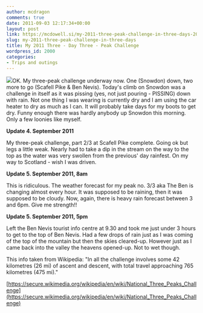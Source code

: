 ```yaml
---
author: mcdragon
comments: true
date: 2011-09-03 12:17:34+00:00
layout: post
link: https://mcdowell.si/my-2011-three-peak-challenge-in-three-days-2000.html
slug: my-2011-three-peak-challenge-in-three-days
title: My 2011 Three - Day Three - Peak Challenge
wordpress_id: 2000
categories:
- Trips and outings
---
```


![](https://mcdowell.si/wp-content/uploads/2011/09/20110903-131610-1-150x150.jpg)OK. My three-peak challenge underway now. One (Snowdon) down, two more to go (Scafell Pike & Ben Nevis). Today's climb on Snowdon was a challenge in itself as it was pissing (yes, not just pouring - PISSING) down with rain. Not one thing I was wearing is currently dry and I am using the car heater to dry as much as I can. It will probably take days for my boots to get dry. Funny enough there was hardly anybody up Snowdon this morning. Only a few loonies like myself.

**Update 4. September 2011**

My three-peak challenge, part 2/3 at Scafell Pike complete. Going ok but legs a little weak. Nearly had to take a dip in the stream on the way to the top as the water was very swollen from the previous' day rainfest. On my way to Scotland - wish I was driven.

**Update 5. September 2011, 8am**

This is ridiculous. The weather forecast for my peak no. 3/3 aka The Ben is changing almost every hour. It was supposed to be raining, then it was supposed to be cloudy. Now, again, there is heavy rain forecast between 3 and 6pm. Give me strength!!

**Update 5. September 2011, 5pm**

Left the Ben Nevis tourist info centre at 9.30 and took me just under 3 hours to get to the top of Ben Nevis. Had a few drops of rain just as I was coming of the top of the mountain but then the skies cleared-up. However just as I came back into the valley the heavens opened-up. Not to wet though.

This info taken from Wikipedia: "In all the challenge involves some 42 kilometres (26 mi) of ascent and descent, with total travel approaching 765 kilometres (475 mi)."

[https://secure.wikimedia.org/wikipedia/en/wiki/National_Three_Peaks_Challenge](https://secure.wikimedia.org/wikipedia/en/wiki/National_Three_Peaks_Challenge)
